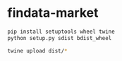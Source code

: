 # findata-market


```bash
pip install setuptools wheel twine
python setup.py sdist bdist_wheel

twine upload dist/*
```